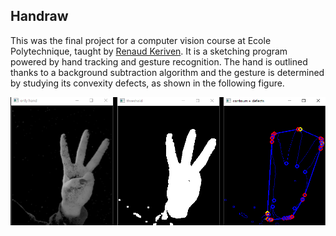 ## Handraw

This was the final project for a computer vision course at Ecole Polytechnique, taught by [Renaud Keriven](http://imagine.enpc.fr/~keriven/). It is a sketching program powered by hand tracking and gesture recognition. The hand is outlined thanks to a background subtraction algorithm and the gesture is determined by studying its convexity defects, as shown in the following figure.

<img src="./illustration.png"/>
